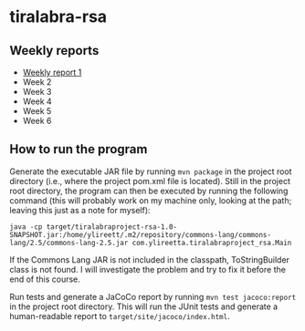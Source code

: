 # tiralabra-rsa

## Weekly reports
- [Weekly report 1](./documentation/weeklyreport1.md "Weekly report 1")
- Week 2
- Week 3
- Week 4
- Week 5
- Week 6

## How to run the program
Generate the executable JAR file by running `mvn package` in the project root directory (i.e., where the project pom.xml file is located). Still in the project root directory, the program can then be executed by running the following command (this will probably work on my machine only, looking at the path; leaving this just as a note for myself):
```
java -cp target/tiralabraproject-rsa-1.0-SNAPSHOT.jar:/home/ylireett/.m2/repository/commons-lang/commons-lang/2.5/commons-lang-2.5.jar com.ylireetta.tiralabraproject_rsa.Main
```

If the Commons Lang JAR is not included in the classpath, ToStringBuilder class is not found. I will investigate the problem and try to fix it before the end of this course.


Run tests and generate a JaCoCo report by running `mvn test jacoco:report` in the project root directory. This will run the JUnit tests and generate a human-readable report to `target/site/jacoco/index.html`.
